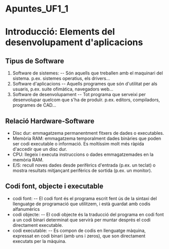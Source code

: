 # Apuntes_UF1_1
# Introducció: Elements del desenvolupament d'aplicacions
## Tipus de Software
1. Software de sistemes:
-- Són aquells que treballen amb el maquinari del sistema. p.ex. sistemes operatius, els drivers...
2. Software d'aplicacions
-- Aquells programes que són d'utilitat per als usuaris, p.ex. suite ofimàtica, navegadors web...
3. Software de desenvolupament
-- Tot programa que serveixi per desenvolupar quelcom que s'ha de produïr. p.ex. editors, compiladors, programes de CAD...

## Relació Hardware-Software
* Disc dur: emmagatzema permanentment fitxers de dades o executables.
* Memòria RAM: emmagatzema temporalment dades binàries que poden ser codi executable o informació. Es moltíssim molt més ràpida d'accedir que un disc dur.
* CPU: llegeix i executa instruccions o dades emmagatzemades en la memòria RAM.
* E/S: recull noves dades desde perifèrics d'entrada (p.ex. un teclat) o mostra resultats mitjançant perifèrics de sortida (p.ex. un monitor).

## Codi font, objecte i executable
* codi font: 
-- El codi font és el programa escrit fent ús de la sintaxi del llenguatge de programació que utilitzem, i està guardat amb codis alfanumèrics
* codi objecte:
-- El codi objecte és la traducció del programa en codi font a un codi binari determinat que servirà per muntar després el codi directament executable.
* codi executable:
-- Es compon de codis en llenguatge màquina, expressat en codi binari (amb uns i zeros), que son directament executats per la màquina.
